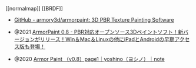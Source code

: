 [[normalmap]] [[BRDF]]

- [GitHub - armory3d/armorpaint: 3D PBR Texture Painting Software](https://github.com/armory3d/armorpaint)

- @2021 [ArmorPaint 0.8 - PBR対応オープンソース3Dペイントソフト！新バージョンがリリース！Win＆Mac＆Linuxの他にiPadとAndroidの早期アクセス版も登場！](https://3dnchu.com/archives/armorpaint-0-8/)
- @2020 [Armor Paint （v0.8）page1｜yoshino（ヨシノ）｜note](https://note.com/454101/n/n156839ce9d37)
